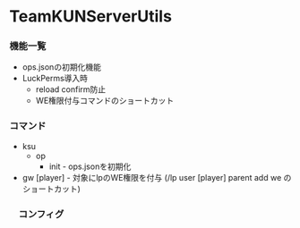 # TeamKUNServerUtils

### 機能一覧

- ops.jsonの初期化機能
- LuckPerms導入時
    - reload confirm防止
    - WE権限付与コマンドのショートカット

### コマンド

- ksu
    - op
        - init - ops.jsonを初期化
- gw [player] - 対象にlpのWE権限を付与 (/lp user [player] parent add we のショートカット)

### 　コンフィグ
